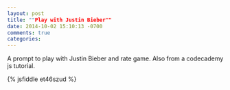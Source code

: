 ```yaml
---
layout: post
title: ""Play with Justin Bieber""
date: 2014-10-02 15:10:13 -0700
comments: true
categories: 
---
```

A prompt to play with Justin Bieber and rate game. Also from a codecademy js tutorial.

{% jsfiddle et46szud %}